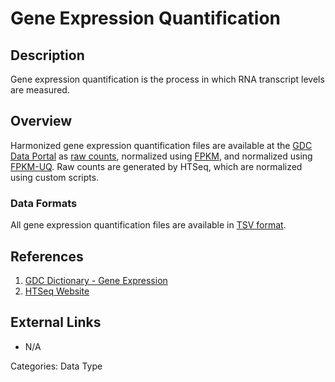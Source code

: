 # Gene Expression Quantification #
## Description ##

Gene expression quantification is the process in which RNA transcript levels are measured.

## Overview ##

Harmonized gene expression quantification files are available at the [GDC Data Portal](LINK) as [raw counts](LINK), normalized using [FPKM](LINK), and normalized using [FPKM-UQ](LINK). Raw counts are generated by HTSeq, which are normalized using custom scripts.

### Data Formats ###

All gene expression quantification files are available in [TSV format](LINK).  

## References ##
1. [GDC Dictionary - Gene Expression](https://docs.gdc.cancer.gov/Data_Dictionary/viewer/#?view=table-definition-view&id=gene_expression)
2. [HTSeq Website](LINK)


## External Links ##
* N/A

Categories: Data Type

